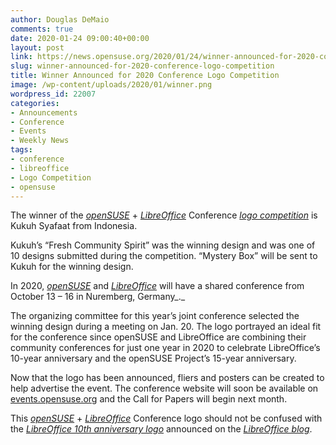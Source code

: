 ```yaml
---
author: Douglas DeMaio
comments: true
date: 2020-01-24 09:00:40+00:00
layout: post
link: https://news.opensuse.org/2020/01/24/winner-announced-for-2020-conference-logo-competition/
slug: winner-announced-for-2020-conference-logo-competition
title: Winner Announced for 2020 Conference Logo Competition
image: /wp-content/uploads/2020/01/winner.png
wordpress_id: 22007
categories:
- Announcements
- Conference
- Events
- Weekly News
tags:
- conference
- libreoffice
- Logo Competition
- opensuse
---
```


The winner of the [_openSUSE_](https://www.opensuse.org/) + [_LibreOffice_](https://www.libreoffice.org/) Conference [_logo competition_](https://news.opensuse.org/2019/09/27/co-conference-logo-competition-for-2020/) is Kukuh Syafaat from Indonesia.

Kukuh’s “Fresh Community Spirit” was the winning design and was one of 10 designs submitted during the competition. “Mystery Box” will be sent to Kukuh for the winning design.

In 2020, [_openSUSE_](https://www.opensuse.org/) and [_LibreOffice_](https://www.libreoffice.org/) will have a shared conference from October 13 – 16 in Nuremberg, Germany_._

The organizing committee for this year’s joint conference selected the winning design during a meeting on Jan. 20. The logo portrayed an ideal fit for the conference since openSUSE and LibreOffice are combining their community conferences for just one year in 2020 to celebrate LibreOffice’s 10-year anniversary and the openSUSE Project’s 15-year anniversary.

Now that the logo has been announced, fliers and posters can be created to help advertise the event. The conference website will soon be available on [events.opensuse.org](https://events.opensuse.org/) and the Call for Papers will begin next month.

This [_openSUSE_](https://www.opensuse.org/) + [_LibreOffice_](https://www.libreoffice.org/) Conference logo should not be confused with the [_LibreOffice 10th anniversary logo_](https://wiki.documentfoundation.org/images/6/66/LibO_CommunityAnniversary_10years_300x300.png) announced on the [_LibreOffice blog_](https://blog.documentfoundation.org/).
